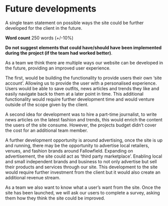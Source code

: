 # Future developments

A single team statement on possible ways the site could be further developed for the client in the future.

**Word count** 250 words (+/-10%)

**Do not suggest elements that could have/should have been implemented during the project (if the team had worked better)**.

As a team we think there are multiple ways our website can be developed in the future, providing an improved user experience. 

The first, would be building the functionality to provide users their own ‘site account’. Allowing us to provide the user with a personalised experience. Users would be able to save outfits, news articles and trends they like and easily navigate back to them at a later point in time. This additional functionality would require further development time and would venture outside of the scope given by the client.  

A second idea for development was to hire a part-time journalist, to write news articles on the latest fashion and trends, this would enrich the content the users of the site consume. However, the projects budget didn’t cover the cost for an additional team member. 

A further development opportunity is around advertising, once the site is up and running, there may be the opportunity to advertise local retailers, venues, and fashion brands around Fallowfield. Expanding on advertisement, the site could act as ‘third party marketplace’. Enabling local and small independent brands and business to not only advertise but sell their products and services through our site. This development to the site would require further investment from the client but it would also create an additional revenue stream. 

As a team we also want to know what a user’s want from the site. Once the site has been launched, we will ask our users to complete a survey, asking them how they think the site could be improved. 

